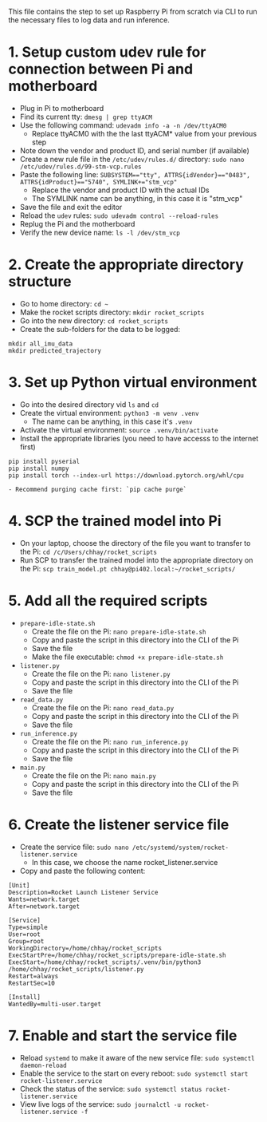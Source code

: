 This file contains the step to set up Raspberry Pi from scratch via CLI to run the necessary files to log data and run inference.

# 1. Setup custom udev rule for connection between Pi and motherboard
- Plug in Pi to motherboard
- Find its current tty: `dmesg | grep ttyACM`
- Use the following command: `udevadm info -a -n /dev/ttyACM0`
    - Replace ttyACM0 with the the last ttyACM* value from your previous step
- Note down the vendor and product ID, and serial number (if available)
- Create a new rule file in the `/etc/udev/rules.d/` directory: `sudo nano /etc/udev/rules.d/99-stm-vcp.rules`
- Paste the following line: `SUBSYSTEM=="tty", ATTRS{idVendor}=="0483", ATTRS{idProduct}=="5740", SYMLINK+="stm_vcp"`
    - Replace the vendor and product ID with the actual IDs
    - The SYMLINK name can be anything, in this case it is "stm_vcp"
- Save the file and exit the editor
- Reload the `udev` rules: `sudo udevadm control --reload-rules`
- Replug the Pi and the motherboard
- Verify the new device name: `ls -l /dev/stm_vcp`

# 2. Create the appropriate directory structure
- Go to home directory: `cd ~`
- Make the rocket scripts directory: `mkdir rocket_scripts`
- Go into the new directory: `cd rocket_scripts`
- Create the sub-folders for the data to be logged:
```
mkdir all_imu_data
mkdir predicted_trajectory
```

# 3. Set up Python virtual environment
- Go into the desired directory vid `ls` and `cd`
- Create the virtual environment: `python3 -m venv .venv`
    - The name can be anything, in this case it's `.venv`
- Activate the virtual environment: `source .venv/bin/activate`
- Install the appropriate libraries (you need to have accesss to the internet first)
```
pip install pyserial
pip install numpy
pip install torch --index-url https://download.pytorch.org/whl/cpu
```
    - Recommend purging cache first: `pip cache purge`

# 4. SCP the trained model into Pi
- On your laptop, choose the directory of the file you want to transfer to the Pi: `cd /c/Users/chhay/rocket_scripts`
- Run SCP to transfer the trained model into the appropriate directory on the Pi: `scp train_model.pt chhay@pi402.local:~/rocket_scripts/`

# 5. Add all the required scripts
- `prepare-idle-state.sh`
    - Create the file on the Pi: `nano prepare-idle-state.sh`
    - Copy and paste the script in this directory into the CLI of the Pi
    - Save the file
    - Make the file executable: `chmod +x prepare-idle-state.sh`
- `listener.py`
    - Create the file on the Pi: `nano listener.py`
    - Copy and paste the script in this directory into the CLI of the Pi
    - Save the file
- `read_data.py`
    - Create the file on the Pi: `nano read_data.py`
    - Copy and paste the script in this directory into the CLI of the Pi
    - Save the file
- `run_inference.py`
    - Create the file on the Pi: `nano run_inference.py`
    - Copy and paste the script in this directory into the CLI of the Pi
    - Save the file
- `main.py`
    - Create the file on the Pi: `nano main.py`
    - Copy and paste the script in this directory into the CLI of the Pi
    - Save the file

# 6. Create the listener service file
- Create the service file: `sudo nano /etc/systemd/system/rocket-listener.service`
    - In this case, we choose the name rocket_listener.service
- Copy and paste the following content:
```
[Unit]
Description=Rocket Launch Listener Service
Wants=network.target
After=network.target

[Service]
Type=simple
User=root
Group=root
WorkingDirectory=/home/chhay/rocket_scripts
ExecStartPre=/home/chhay/rocket_scripts/prepare-idle-state.sh
ExecStart=/home/chhay/rocket_scripts/.venv/bin/python3 /home/chhay/rocket_scripts/listener.py
Restart=always
RestartSec=10

[Install]
WantedBy=multi-user.target
```

# 7. Enable and start the service file
- Reload `systemd` to make it aware of the new service file: `sudo systemctl daemon-reload`
- Enable the service to the start on every reboot: `sudo systemctl start rocket-listener.service`
- Check the status of the service: `sudo systemctl status rocket-listener.service`
- View live logs of the service: `sudo journalctl -u rocket-listener.service -f`
